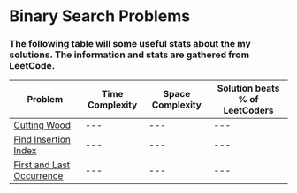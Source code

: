 # **Binary Search Problems**

### The following table will some useful stats about the my solutions. The information and stats are gathered from LeetCode.

| Problem | Time Complexity | Space Complexity | Solution beats % of LeetCoders |
| --- | --- | --- | --- |
| [Cutting Wood](https://github.com/adamg8539/dsa/tree/main/dsa-problems/binary-search/Cutting%20Wood) | --- | --- | --- |
| [Find Insertion Index](https://github.com/adamg8539/dsa/tree/main/dsa-problems/binary-search/Find%20Insertion%20Index) | --- | --- | --- |
| [First and Last Occurrence](https://github.com/adamg8539/dsa/tree/main/dsa-problems/binary-search/First%20and%20Last%20Occurance) | --- | --- | --- |
